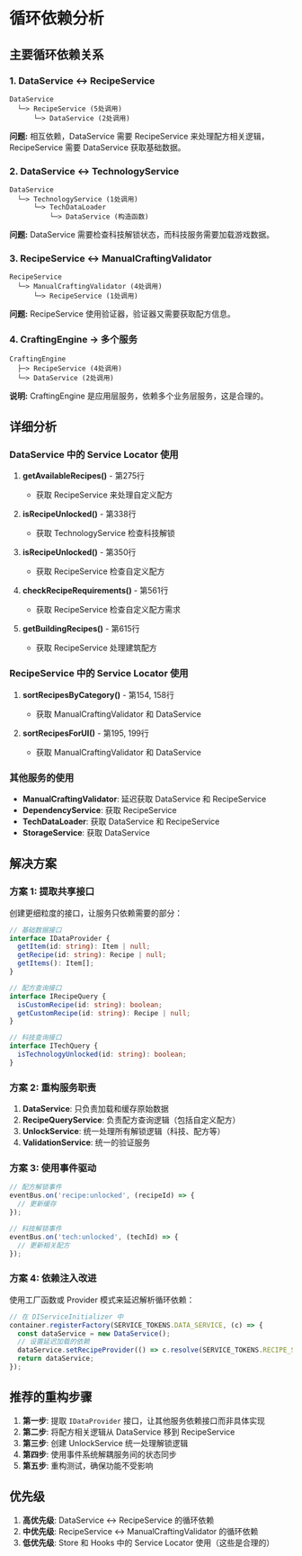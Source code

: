 # 循环依赖分析

## 主要循环依赖关系

### 1. DataService ↔ RecipeService
```
DataService
  └─> RecipeService (5处调用)
      └─> DataService (2处调用)
```
**问题:** 相互依赖，DataService 需要 RecipeService 来处理配方相关逻辑，RecipeService 需要 DataService 获取基础数据。

### 2. DataService ↔ TechnologyService
```
DataService
  └─> TechnologyService (1处调用)
      └─> TechDataLoader
          └─> DataService (构造函数)
```
**问题:** DataService 需要检查科技解锁状态，而科技服务需要加载游戏数据。

### 3. RecipeService ↔ ManualCraftingValidator
```
RecipeService
  └─> ManualCraftingValidator (4处调用)
      └─> RecipeService (1处调用)
```
**问题:** RecipeService 使用验证器，验证器又需要获取配方信息。

### 4. CraftingEngine → 多个服务
```
CraftingEngine
  ├─> RecipeService (4处调用)
  └─> DataService (2处调用)
```
**说明:** CraftingEngine 是应用层服务，依赖多个业务层服务，这是合理的。

## 详细分析

### DataService 中的 Service Locator 使用
1. **getAvailableRecipes()** - 第275行
   - 获取 RecipeService 来处理自定义配方
   
2. **isRecipeUnlocked()** - 第338行
   - 获取 TechnologyService 检查科技解锁
   
3. **isRecipeUnlocked()** - 第350行
   - 获取 RecipeService 检查自定义配方
   
4. **checkRecipeRequirements()** - 第561行
   - 获取 RecipeService 检查自定义配方需求
   
5. **getBuildingRecipes()** - 第615行
   - 获取 RecipeService 处理建筑配方

### RecipeService 中的 Service Locator 使用
1. **sortRecipesByCategory()** - 第154, 158行
   - 获取 ManualCraftingValidator 和 DataService
   
2. **sortRecipesForUI()** - 第195, 199行
   - 获取 ManualCraftingValidator 和 DataService

### 其他服务的使用
- **ManualCraftingValidator**: 延迟获取 DataService 和 RecipeService
- **DependencyService**: 获取 RecipeService
- **TechDataLoader**: 获取 DataService 和 RecipeService
- **StorageService**: 获取 DataService

## 解决方案

### 方案 1: 提取共享接口
创建更细粒度的接口，让服务只依赖需要的部分：

```typescript
// 基础数据接口
interface IDataProvider {
  getItem(id: string): Item | null;
  getRecipe(id: string): Recipe | null;
  getItems(): Item[];
}

// 配方查询接口
interface IRecipeQuery {
  isCustomRecipe(id: string): boolean;
  getCustomRecipe(id: string): Recipe | null;
}

// 科技查询接口
interface ITechQuery {
  isTechnologyUnlocked(id: string): boolean;
}
```

### 方案 2: 重构服务职责
1. **DataService**: 只负责加载和缓存原始数据
2. **RecipeQueryService**: 负责配方查询逻辑（包括自定义配方）
3. **UnlockService**: 统一处理所有解锁逻辑（科技、配方等）
4. **ValidationService**: 统一的验证服务

### 方案 3: 使用事件驱动
```typescript
// 配方解锁事件
eventBus.on('recipe:unlocked', (recipeId) => {
  // 更新缓存
});

// 科技解锁事件
eventBus.on('tech:unlocked', (techId) => {
  // 更新相关配方
});
```

### 方案 4: 依赖注入改进
使用工厂函数或 Provider 模式来延迟解析循环依赖：

```typescript
// 在 DIServiceInitializer 中
container.registerFactory(SERVICE_TOKENS.DATA_SERVICE, (c) => {
  const dataService = new DataService();
  // 设置延迟加载的依赖
  dataService.setRecipeProvider(() => c.resolve(SERVICE_TOKENS.RECIPE_SERVICE));
  return dataService;
});
```

## 推荐的重构步骤

1. **第一步**: 提取 `IDataProvider` 接口，让其他服务依赖接口而非具体实现
2. **第二步**: 将配方相关逻辑从 DataService 移到 RecipeService
3. **第三步**: 创建 UnlockService 统一处理解锁逻辑
4. **第四步**: 使用事件系统解耦服务间的状态同步
5. **第五步**: 重构测试，确保功能不受影响

## 优先级

1. **高优先级**: DataService ↔ RecipeService 的循环依赖
2. **中优先级**: RecipeService ↔ ManualCraftingValidator 的循环依赖
3. **低优先级**: Store 和 Hooks 中的 Service Locator 使用（这些是合理的）